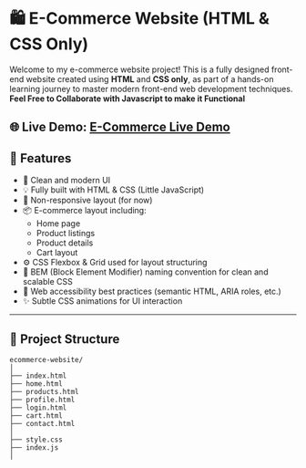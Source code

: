 # 🛍️ E-Commerce Website (HTML & CSS Only)

Welcome to my e-commerce website project! This is a fully designed front-end website created using **HTML** and **CSS only**, as part of a hands-on learning journey to master modern front-end web development techniques. 
**Feel Free to Collaborate with Javascript to make it Functional**

🌐 **Live Demo**: [E-Commerce Live Demo](https://rauf-17.github.io/E-Commerce/)
---

## 🚀 Features

- 🎨 Clean and modern UI
- 💡 Fully built with HTML & CSS (Little JavaScript)
- 📱 Non-responsive layout (for now)
- 📦 E-commerce layout including:
  - Home page
  - Product listings
  - Product details
  - Cart layout
- ⚙️ CSS Flexbox & Grid used for layout structuring
- 📐 BEM (Block Element Modifier) naming convention for clean and scalable CSS
- 🦮 Web accessibility best practices (semantic HTML, ARIA roles, etc.)
- ✨ Subtle CSS animations for UI interaction

---

## 📁 Project Structure

```plaintext
ecommerce-website/
│
├── index.html
├── home.html
├── products.html
├── profile.html
├── login.html
├── cart.html
├── contact.html
│
├── style.css
├── index.js
│
